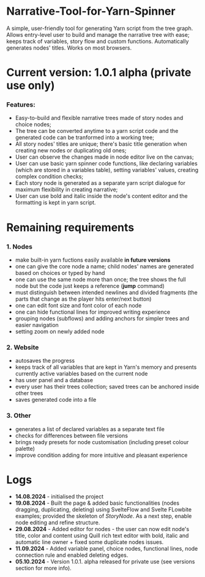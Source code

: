 # Narrative-Tool-for-Yarn-Spinner
A simple, user-friendly tool for generating Yarn script from the tree graph. Allows entry-level user to build and manage the narrative tree with ease; keeps track of variables, story flow and custom functions. Automatically generates nodes' titles. Works on most browsers.

# Current version: 1.0.1 alpha (private use only)
### Features:
- Easy-to-build and flexible narrative trees made of story nodes and choice nodes;
- The tree can be converted anytime to a yarn script code and the generated code can be tranformed into a working tree;
- All story nodes' titles are unique; there's basic title generation when creating new nodes or duplicating old ones;
- User can observe the changes made in node editor live on the canvas;
- User can use basic yarn spinner code functions, like declaring variables (which are stored in a variables table), setting variables' values, creating complex condition checks;
- Each story node is generated as a separate yarn script dialogue for maximum flexibility in creating narrative;
- User can use bold and italic inside the node's content editor and the formatting is kept in yarn script.


# Remaining requirements

### 1. Nodes

- make built-in yarn fuctions easily available **in future versions**
- one can give the core node a name; child nodes' names are generated based on choices or typed by hand 
- one can use the same node more than once; the tree shows the full node but the code just keeps a reference (**jump** command)
- must distinguish between intended newlines and divided fragments (the parts that change as the player hits enter/next button)
- one can edit font size and font color of each node
- one can hide functional lines for improved writing experience
- grouping nodes (subflows) and adding anchors for simpler trees and easier navigation
- setting zoom on newly added node

### 2. Website
- autosaves the progress
- keeps track of all variables that are kept in Yarn's memory and presents currently active variables based on the current node
- has user panel and a database
- every user has their trees collection; saved trees can be anchored inside other trees
- saves generated code into a file

### 3. Other
- generates a list of declared variables as a separate text file
- checks for differences between file versions
- brings ready presets for node customisation (including preset colour palette)
- improve condition adding for more intuitive and pleasant experience

# Logs

- **14.08.2024** - initialised the project
- **19.08.2024** - Built the page & added basic functionalities (nodes dragging, duplicating, deleting) using SvelteFlow and Svelte FLowbite examples; provided the skeleton of *StoryNode*. As a next step, enable node editing and refine structure.
- **29.08.2024** - Added editor for nodes - the user can now edit node's title, color and content using Quill rich text editor with bold, italic and automatic line owner + fixed some duplicate nodes issues.
- **11.09.2024** - Added variable panel, choice nodes, functional lines, node connection rule and enabled deleting edges.
- **05.10.2024** - Version 1.0.1. alpha released for private use (see versions section for more info).
